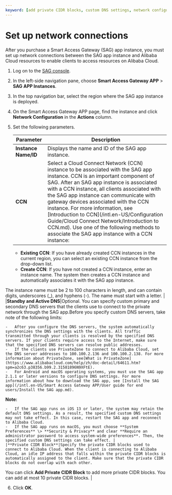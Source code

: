 ```yaml
---
keyword: [add private CIDR blocks, custom DNS settings, network configurations]
---
```


# Set up network connections

After you purchase a Smart Access Gateway \(SAG\) app instance, you must set up network connections between the SAG app instance and Alibaba Cloud resources to enable clients to access resources on Alibaba Cloud.

1.  Log on to the [SAG console](https://smartag.console.aliyun.com).

2.  In the left-side navigation pane, choose **Smart Access Gateway APP** \> **SAG APP Instances**.

3.  In the top navigation bar, select the region where the SAG app instance is deployed.

4.  On the Smart Access Gateway APP page, find the instance and click **Network Configuration** in the **Actions** column.

5.  Set the following parameters.

    |Parameter|Description|
    |---------|-----------|
    |**Instance Name/ID**|Displays the name and ID of the SAG app instance.|
    |**CCN**|Select a Cloud Connect Network \(CCN\) instance to be associated with the SAG app instance. CCN is an important component of SAG. After an SAG app instance is associated with a CCN instance, all clients associated with the SAG app instance can communicate with gateway devices associated with the CCN instance. For more information, see [Introduction to CCN](/intl.en-US/Configuration Guide/Cloud Connect Network/Introduction to CCN.md). Use one of the following methods to associate the SAG app instance with a CCN instance:

    -   **Existing CCN**: If you have already created CCN instances in the current region, you can select an existing CCN instance from the drop-down list.
    -   **Create CCN**: If you have not created a CCN instance, enter an instance name. The system then creates a CCN instance and automatically associates it with the SAG app instance.

The instance name must be 2 to 100 characters in length, and can contain digits, underscores \(\_\), and hyphens \(-\). The name must start with a letter. |
    |**Standby and Active DNS**|Optional. You can specify custom primary and secondary DNS servers that the clients use to connect to the private network through the SAG app.Before you specify custom DNS servers, take note of the following limits:

    -   After you configure the DNS servers, the system automatically synchronizes the DNS settings with the clients. All traffic transmitted through your clients is resolved by the specified DNS servers. If your clients require access to the Internet, make sure that the specified DNS servers can resolve public addresses.
    -   If the clients use PrivateZone to connect to Alibaba Cloud, set the DNS server addresses to 100.100.2.136 and 100.100.2.138. For more information about PrivateZone, see[What is PrivateZone](https://www.alibabacloud.com/help/zh/doc-detail/64611.htm?spm=a2c63.p38356.b99.2.31581896N9XFtE).
    -   For Android and macOS operating systems, you must use the SAG app 2.1.1 or later versions to configure DNS settings. For more information about how to download the SAG app, see [Install the SAG app](/intl.en-US/Smart Access Gateway APP/User guide for end users/Install the SAG app.md).
**Note:**

    -   If the SAG app runs on iOS 13 or later, the system may retain the default DNS settings. As a result, the specified custom DNS settings may not take effect. In this case, restart the SAG app and reconnect to Alibaba Cloud.
    -   If the SAG app runs on macOS, you must choose **System Preferences** \> **Security & Privacy** and clear **Require an administrator password to access system-wide preferences**. Then, the specified custom DNS settings can take effect. |
    |**Private CIDR Block**|Specify the private CIDR blocks used to connect to Alibaba Cloud. When the client is connecting to Alibaba Cloud, an idle IP address that falls within the private CIDR blocks is automatically assigned to the client. Make sure that the private CIDR blocks do not overlap with each other.

You can click **Add Private CIDR Block** to add more private CIDR blocks. You can add at most 10 private CIDR blocks. |

6.  Click **OK**.


